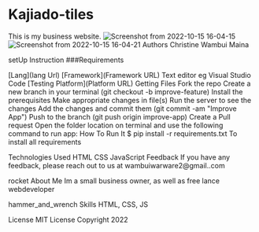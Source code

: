# Kajiado-tiles
This is my business website.
![Screenshot from 2022-10-15 16-04-15](https://user-images.githubusercontent.com/107625972/195987919-0162bb7e-1b7b-4057-bd7a-751b24b3abfa.png)
![Screenshot from 2022-10-15 16-04-21](https://user-images.githubusercontent.com/107625972/195987922-1f2ea486-b708-4916-8eec-f686245414f7.png)
Authors
Christine Wambui Maina

setUp Instruction
###Requirements

[Lang](lang Url)
[Framework](Framework URL)
Text editor eg Visual Studio Code
[Testing Platform](Platform URL)
Getting Files
Fork the repo
Create a new branch in your terminal (git checkout -b improve-feature)
Install the prerequisites
Make appropriate changes in file(s)
Run the server to see the changes
Add the changes and commit them (git commit -am "Improve App")
Push to the branch (git push origin improve-app)
Create a Pull request
Open the folder location on terminal and use the following command to run app:
How To Run It
$ pip install -r requirements.txt To install all requirements

Technologies Used
HTML
CSS
JavaScript
Feedback
If you have any feedback, please reach out to us at wambuiwarware2@gmail..com

rocket About Me
Im a small business owner, as well as free lance webdeveloper

hammer_and_wrench Skills
HTML, CSS, JS

License
MIT License Copyright 2022
